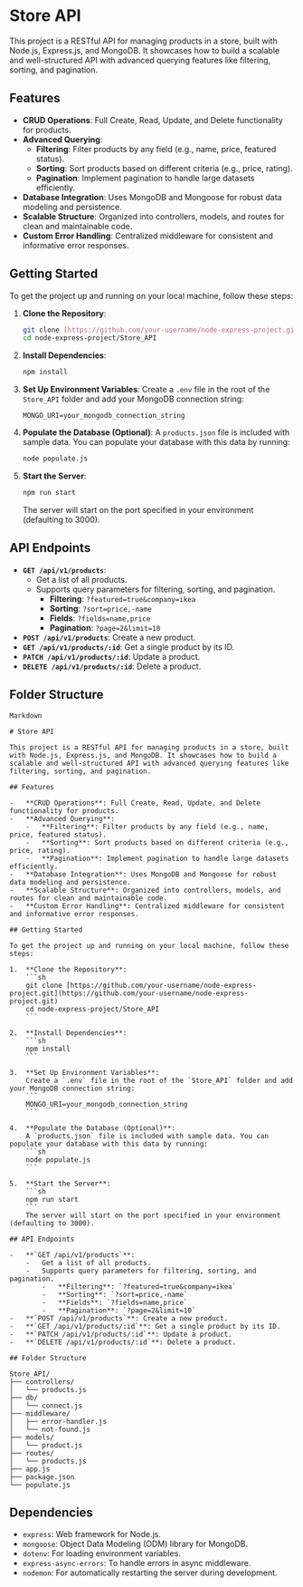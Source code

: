 # Store API

This project is a RESTful API for managing products in a store, built with Node.js, Express.js, and MongoDB. It showcases how to build a scalable and well-structured API with advanced querying features like filtering, sorting, and pagination.

## Features

-   **CRUD Operations**: Full Create, Read, Update, and Delete functionality for products.
-   **Advanced Querying**:
    -   **Filtering**: Filter products by any field (e.g., name, price, featured status).
    -   **Sorting**: Sort products based on different criteria (e.g., price, rating).
    -   **Pagination**: Implement pagination to handle large datasets efficiently.
-   **Database Integration**: Uses MongoDB and Mongoose for robust data modeling and persistence.
-   **Scalable Structure**: Organized into controllers, models, and routes for clean and maintainable code.
-   **Custom Error Handling**: Centralized middleware for consistent and informative error responses.

## Getting Started

To get the project up and running on your local machine, follow these steps:

1.  **Clone the Repository**:
    ```sh
    git clone [https://github.com/your-username/node-express-project.git](https://github.com/your-username/node-express-project.git)
    cd node-express-project/Store_API
    ```

2.  **Install Dependencies**:
    ```sh
    npm install
    ```

3.  **Set Up Environment Variables**:
    Create a `.env` file in the root of the `Store_API` folder and add your MongoDB connection string:
    ```
    MONGO_URI=your_mongodb_connection_string
    ```

4.  **Populate the Database (Optional)**:
    A `products.json` file is included with sample data. You can populate your database with this data by running:
    ```sh
    node populate.js
    ```

5.  **Start the Server**:
    ```sh
    npm run start
    ```
    The server will start on the port specified in your environment (defaulting to 3000).

## API Endpoints

-   **`GET /api/v1/products`**:
    -   Get a list of all products.
    -   Supports query parameters for filtering, sorting, and pagination.
        -   **Filtering**: `?featured=true&company=ikea`
        -   **Sorting**: `?sort=price,-name`
        -   **Fields**: `?fields=name,price`
        -   **Pagination**: `?page=2&limit=10`
-   **`POST /api/v1/products`**: Create a new product.
-   **`GET /api/v1/products/:id`**: Get a single product by its ID.
-   **`PATCH /api/v1/products/:id`**: Update a product.
-   **`DELETE /api/v1/products/:id`**: Delete a product.

## Folder Structure

```
Markdown

# Store API

This project is a RESTful API for managing products in a store, built with Node.js, Express.js, and MongoDB. It showcases how to build a scalable and well-structured API with advanced querying features like filtering, sorting, and pagination.

## Features

-   **CRUD Operations**: Full Create, Read, Update, and Delete functionality for products.
-   **Advanced Querying**:
    -   **Filtering**: Filter products by any field (e.g., name, price, featured status).
    -   **Sorting**: Sort products based on different criteria (e.g., price, rating).
    -   **Pagination**: Implement pagination to handle large datasets efficiently.
-   **Database Integration**: Uses MongoDB and Mongoose for robust data modeling and persistence.
-   **Scalable Structure**: Organized into controllers, models, and routes for clean and maintainable code.
-   **Custom Error Handling**: Centralized middleware for consistent and informative error responses.

## Getting Started

To get the project up and running on your local machine, follow these steps:

1.  **Clone the Repository**:
    ```sh
    git clone [https://github.com/your-username/node-express-project.git](https://github.com/your-username/node-express-project.git)
    cd node-express-project/Store_API
    ```

2.  **Install Dependencies**:
    ```sh
    npm install
    ```

3.  **Set Up Environment Variables**:
    Create a `.env` file in the root of the `Store_API` folder and add your MongoDB connection string:
    ```
    MONGO_URI=your_mongodb_connection_string
    ```

4.  **Populate the Database (Optional)**:
    A `products.json` file is included with sample data. You can populate your database with this data by running:
    ```sh
    node populate.js
    ```

5.  **Start the Server**:
    ```sh
    npm run start
    ```
    The server will start on the port specified in your environment (defaulting to 3000).

## API Endpoints

-   **`GET /api/v1/products`**:
    -   Get a list of all products.
    -   Supports query parameters for filtering, sorting, and pagination.
        -   **Filtering**: `?featured=true&company=ikea`
        -   **Sorting**: `?sort=price,-name`
        -   **Fields**: `?fields=name,price`
        -   **Pagination**: `?page=2&limit=10`
-   **`POST /api/v1/products`**: Create a new product.
-   **`GET /api/v1/products/:id`**: Get a single product by its ID.
-   **`PATCH /api/v1/products/:id`**: Update a product.
-   **`DELETE /api/v1/products/:id`**: Delete a product.

## Folder Structure

Store_API/
├── controllers/
│   └── products.js
├── db/
│   └── connect.js
├── middleware/
│   ├── error-handler.js
│   └── not-found.js
├── models/
│   └── product.js
├── routes/
│   └── products.js
├── app.js
├── package.json
└── populate.js
```

## Dependencies

-   `express`: Web framework for Node.js.
-   `mongoose`: Object Data Modeling (ODM) library for MongoDB.
-   `dotenv`: For loading environment variables.
-   `express-async-errors`: To handle errors in async middleware.
-   `nodemon`: For automatically restarting the server during development.